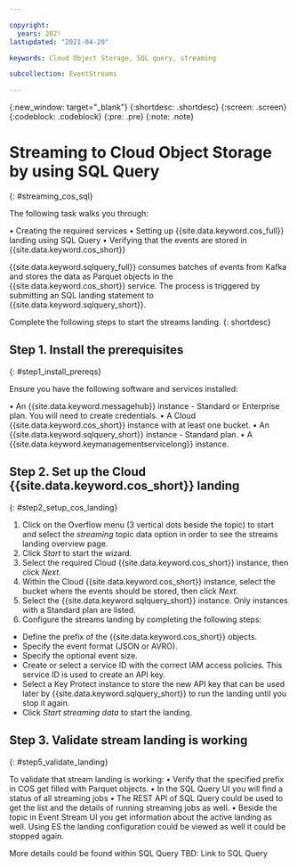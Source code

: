 ```yaml
---

copyright:
  years: 202!
lastupdated: "2021-04-20"

keywords: Cloud Object Storage, SQL query, streaming

subcollection: EventStreams

---
```


{:new_window: target="_blank"}
{:shortdesc: .shortdesc}
{:screen: .screen}
{:codeblock: .codeblock}
{:pre: .pre}
{:note: .note}


# Streaming to Cloud Object Storage by using SQL Query
{: #streaming_cos_sql}

The following task walks you through:

•	Creating the required services 
•	Setting up {{site.data.keyword.cos_full}} landing using SQL Query 
•	Verifying that the events are stored in {{site.data.keyword.cos_short}}

{{site.data.keyword.sqlquery_full}} consumes batches of events from Kafka and stores the data as Parquet objects in the 
{{site.data.keyword.cos_short}} service. The process is triggered by submitting an SQL landing statement to {{site.data.keyword.sqlquery_short}}.

Complete the following steps to start the streams landing. {: shortdesc}

## Step 1. Install the prerequisites
{: #step1_install_prereqs}

Ensure you have the following software and services installed:

•	An {{site.data.keyword.messagehub}} instance - Standard or Enterprise plan. You will need to create credentials.
•	A Cloud {{site.data.keyword.cos_short}} instance with at least one bucket.
•	An {{site.data.keyword.sqlquery_short}} instance - Standard plan.
•	A {{site.data.keyword.keymanagementservicelong}} instance.


## Step 2. Set up the Cloud {{site.data.keyword.cos_short}} landing
{: #step2_setup_cos_landing}

1. Click on the Overflow menu (3 vertical dots beside the topic) to start and select the *streaming* topic data option 
in order to see the streams landing overview page.
2. Click *Start* to start the wizard.
3. Select the required Cloud {{site.data.keyword.cos_short}} instance, then click *Next*. 
4. Within the Cloud {{site.data.keyword.cos_short}} instance, select the bucket where the events should be stored, then click *Next*.
5. Select the {{site.data.keyword.sqlquery_short}} instance. Only instances with a Standard plan are listed.
6. Configure the streams landing by completing the following steps:
 
  - Define the prefix of the {{site.data.keyword.cos_short}} objects.
  - Specify the event format (JSON or AVRO).
  - Specify the optional event size.
  - Create or select a service ID with the correct IAM access policies. This service ID is used to create an API key.
  - Select a Key Protect instance to store the new API key that can be used later by {{site.data.keyword.sqlquery_short}} 
  to run the landing until you stop it again.
  - Click *Start streaming data* to start the landing.


## Step 3. Validate stream landing is working
{: #step5_validate_landing}

To validate that stream landing is working:
•	Verify that the specified prefix in COS get filled with Parquet objects.
•	In the SQL Query UI you will find a status of all streaming jobs
•	The REST API of SQL Query could be used to get the list and the details of running streaming jobs as well. 
•	Beside the topic in Event Stream UI you get information about the active landing as well. Using ES the landing configuration could be viewed as well it could be stopped again.

More details could be found within SQL Query TBD: Link to SQL Query
